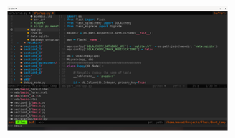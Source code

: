 <p align="center"><img src="https://github.com/mohamadkhosravi/dotfiles/blob/master/img/vimrc.png" alt="Image Not Found"></p>
